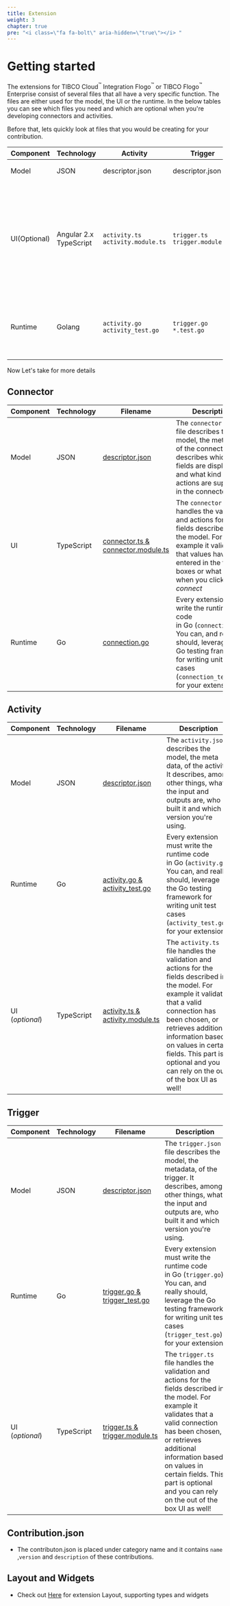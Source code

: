 ```yaml
---
title: Extension
weight: 3
chapter: true
pre: "<i class=\"fa fa-bolt\" aria-hidden=\"true\"></i> "
---
```


# Getting started


The extensions for TIBCO Cloud<sup>&trade;</sup> Integration Flogo<sup>&trade;</sup> or TIBCO Flogo<sup>&trade;</sup> Enterprise consist of several files that all have a very specific function. The files are either used for the model, the UI or the runtime. In the below tables you can see which files you need and which are optional when you're developing connectors and activities.


Before that, lets quickly look at files that you would be creating for your contribution.

|Component|Technology|Activity| Trigger| Connector |Description|
|---------|----------|-----------------|----------|-------|-------|
|Model|	JSON |	descriptor.json| descriptor.json|descriptor.json|`Every contribution must define the model in JSON format.`|
|UI(Optional)|	Angular 2.x TypeScript|`activity.ts` `activity.module.ts`|`trigger.ts` `trigger.module.ts`|`connector.ts` `connector.module.ts`|`In situations where the value or display of a field is dependent on values of preceding fields, the contribution should provide typescripts. It consists of *.module.ts (Angular Module) and *.ts (Angular Service)<br />We do not support third-party libraries in typescript code. Recommended using HTTP module wherever possible.`|
|Runtime|Golang|`activity.go` `activity_test.go`|`trigger.go` `*.test.go`|`connection.go` `*.test.go`|`Every contribution must write the runtime code in Go (activity.go).You can leverage Go testing framework for writing unit test cases(activity_test.go) for your contribution runtime`|

Now Let's take for more details

## Connector

| Component | Technology | Filename                             | Description
| --------- | ---------- | ------------------------------------ | -----------
| Model     | JSON       | [descriptor.json](./connection-model-runtime/#model)                       | The `connector.json ` file describes the model, the meta data, of the connector. It describes which fields are displayed and what kind of actions are supported in the connector UI.
| UI        | TypeScript | [connector.ts & connector.module.ts](./connection-model-runtime/#ui-contribution) | The `connector.ts` file handles the validation and actions for the fields described in the model. For example it validates that values have been entered in the text boxes or what to do when you click _connect_
| Runtime   | Go | [connection.go](./connection-model-runtime/#runtime) | Every extension must write the runtime code in Go (`connection.go`). You can, and really should, leverage the Go testing framework for writing unit test cases (`connection_test.go`) for your extension.

## Activity

| Component       | Technology | Filename                           | Description
| --------------- | ---------- | ---------------------------------- | -----------
| Model           | JSON       | [descriptor.json](./activity-model-runtime/#model)                    | The `activity.json` describes the model, the meta data, of the activity. It describes, among other things, what the input and outputs are, who built it and which version you're using.
| Runtime         | Go         | [activity.go & activity_test.go](./activity-model-runtime/#runtime)   | Every extension must write the runtime code in Go (`activity.go`). You can, and really should, leverage the Go testing framework for writing unit test cases (`activity_test.go`) for your extension.
| UI (_optional_) | TypeScript | [activity.ts & activity.module.ts](./activity-model-runtime/#ui-contribution) | The `activity.ts` file handles the validation and actions for the fields described in the model. For example it validates that a valid connection has been chosen, or retrieves additional information based on values in certain fields. This part is optional and you can rely on the out of the box UI as well!

## Trigger

| Component       | Technology | Filename                           | Description
| --------------- | ---------- | ---------------------------------- | -----------
| Model           | JSON       | [descriptor.json](./trigger-model-runtime/#model)                    | The `trigger.json` file describes the model, the metadata, of the trigger. It describes, among other things, what the input and outputs are, who built it and which version you're using.
| Runtime         | Go         | [trigger.go & trigger_test.go](./trigger-model-runtime/#runtime)   | Every extension must write the runtime code in Go (`trigger.go`). You can, and really should, leverage the Go testing framework for writing unit test cases (`trigger_test.go`) for your extension.
| UI (_optional_) | TypeScript | [trigger.ts & trigger.module.ts](./trigger-model-runtime/#ui-contribution) | The `trigger.ts` file handles the validation and actions for the fields described in the model. For example it validates that a valid connection has been chosen, or retrieves additional information based on values in certain fields. This part is optional and you can rely on the out of the box UI as well!

## Contribution.json

* The contributon.json is placed under category name and it contains `name` ,`version` and `description` of these contributions.

## Layout and Widgets
* Check out [Here](./layout-widgets) for extension Layout, supporting types and widgets